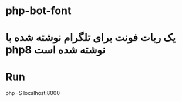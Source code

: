 # php-bot-font
# یک ربات فونت برای تلگرام نوشته شده با php8 نوشته شده است 
# Run
php -S localhost:8000
